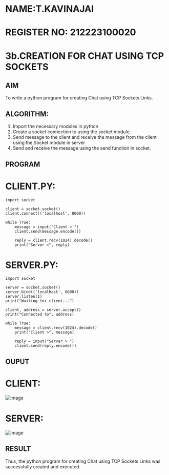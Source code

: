 # NAME:T.KAVINAJAI
# REGISTER NO: 212223100020
# 3b.CREATION FOR CHAT USING TCP SOCKETS
## AIM
To write a python program for creating Chat using TCP Sockets Links.
## ALGORITHM:
1. Import the necessary modules in python
2. Create a socket connection to using the socket module.
3. Send message to the client and receive the message from the client using the Socket module in
 server
4. Send and receive the message using the send function in socket.
## PROGRAM
# CLIENT.PY:
```
import socket

client = socket.socket()
client.connect(('localhost', 8000))

while True:
    message = input("Client > ")
    client.send(message.encode())

    reply = client.recv(1024).decode()
    print("Server >", reply)

```
# SERVER.PY:
```
import socket

server = socket.socket()
server.bind(('localhost', 8000))
server.listen(1)
print("Waiting for client...")

client, address = server.accept()
print("Connected to", address)

while True:
    message = client.recv(1024).decode()
    print("Client >", message)

    reply = input("Server > ")
    client.send(reply.encode())

```
## OUPUT
# CLIENT:
![image](https://github.com/user-attachments/assets/91d5ca1a-4026-4623-9ed4-f240765244cd)
# SERVER:
![image](https://github.com/user-attachments/assets/77a9931c-ac5f-40ab-9588-c105069dc902)

## RESULT
Thus, the python program for creating Chat using TCP Sockets Links was successfully 
created and executed.

